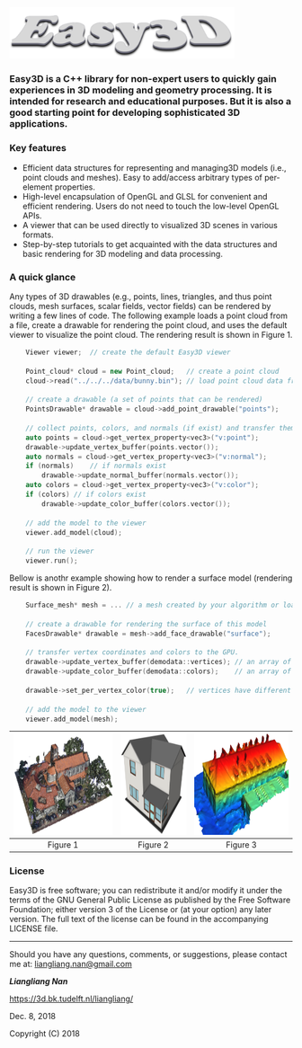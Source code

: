 <img src="logo.png" width="400">

### Easy3D is a C++ library for non-expert users to quickly gain experiences in 3D modeling and geometry processing. It is intended for research and educational purposes. But it is also a good starting point for developing sophisticated 3D applications.


### Key features ###
* Efficient data structures for representing and managing3D models (i.e., point 
  clouds and meshes). Easy to add/access arbitrary types of per-element properties.
* High-level encapsulation of OpenGL and GLSL for convenient and efficient 
  rendering. Users do not need to touch the low-level OpenGL APIs.
* A viewer that can be used directly to visualized 3D scenes in various formats.
* Step-by-step tutorials to get acquainted with the data structures and basic rendering 
  for 3D modeling and data processing. 
 

### A quick glance ###

Any types of 3D drawables (e.g., points, lines, triangles, and thus point clouds, mesh surfaces, scalar fields, vector fields) can be rendered by writing a few lines of code. The following example loads a point cloud from a file, create a drawable for rendering the point cloud, and uses the default viewer to visualize the point cloud. The rendering result is shown in Figure 1.
```c++
	Viewer viewer;	// create the default Easy3D viewer

	Point_cloud* cloud = new Point_cloud;	// create a point cloud
	cloud->read("../../../data/bunny.bin");	// load point cloud data from a file

	// create a drawable (a set of points that can be rendered)
	PointsDrawable* drawable = cloud->add_point_drawable("points");

	// collect points, colors, and normals (if exist) and transfer them to GPU
	auto points = cloud->get_vertex_property<vec3>("v:point");
	drawable->update_vertex_buffer(points.vector());
	auto normals = cloud->get_vertex_property<vec3>("v:normal");
	if (normals)	// if normals exist
		drawable->update_normal_buffer(normals.vector());
	auto colors = cloud->get_vertex_property<vec3>("v:color");
	if (colors)	// if colors exist
		drawable->update_color_buffer(colors.vector());

	// add the model to the viewer
	viewer.add_model(cloud);

	// run the viewer
	viewer.run();
```

Bellow is anothr example showing how to render a surface model (rendering result is shown in Figure 2).
```c++
	Surface_mesh* mesh = ... // a mesh created by your algorithm or loaded from a file
	
	// create a drawable for rendering the surface of this model
	FacesDrawable* drawable = mesh->add_face_drawable("surface");

	// transfer vertex coordinates and colors to the GPU. 
	drawable->update_vertex_buffer(demodata::vertices);	// an array of 3D points
	drawable->update_color_buffer(demodata::colors); 	// an array of colors
	
	drawable->set_per_vertex_color(true);	// vertices have different colors

	// add the model to the viewer
	viewer.add_model(mesh);
```

<center>
	
<img src="example_cloud.png" height="180">  |  <img src="example_mesh.png" height="180">  |  <img src="example_scalar.png" height="180">
:------------------------------------------:|:-------------------------------------------:|:-------------------------------------------:
Figure 1                                    |  Figure 2            			  |  Figure 3

</center>
  
### License
Easy3D is free software; you can redistribute it and/or modify it under the terms of the 
GNU General Public License as published by the Free Software Foundation; either version 3
of the License or (at your option) any later version. The full text of the license can be
found in the accompanying LICENSE file.

---

Should you have any questions, comments, or suggestions, please contact me at: 
liangliang.nan@gmail.com

**_Liangliang Nan_**

https://3d.bk.tudelft.nl/liangliang/

Dec. 8, 2018

Copyright (C) 2018
